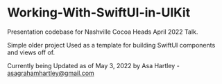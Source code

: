 # Working-With-SwiftUI-in-UIKit
Presentation codebase for Nashville Cocoa Heads April 2022 Talk. 

Simple older project Used as a template for building SwiftUI components and views off of.

Currently being Updated as of May 3, 2022 by Asa Hartley - asagrahamhartley@gmail.com
